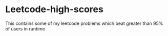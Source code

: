 # Leetcode-high-scores
This contains some of my leetcode problems which beat greater than 95% of users in runtime
